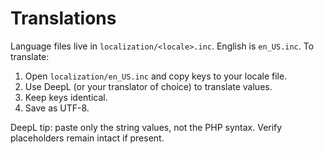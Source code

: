# Translations

Language files live in `localization/<locale>.inc`. English is `en_US.inc`.
To translate:
1. Open `localization/en_US.inc` and copy keys to your locale file.
2. Use DeepL (or your translator of choice) to translate values.
3. Keep keys identical.
4. Save as UTF-8.

DeepL tip: paste only the string values, not the PHP syntax. Verify placeholders remain intact if present.
